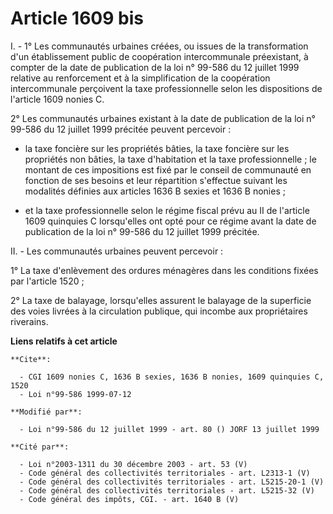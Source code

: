 # Article 1609 bis

I. - 1° Les communautés urbaines créées, ou issues de la transformation d'un établissement public de coopération
intercommunale préexistant, à compter de la date de publication de la loi n° 99-586 du 12 juillet 1999 relative au
renforcement et à la simplification de la coopération intercommunale perçoivent la taxe professionnelle selon les
dispositions de l'article 1609 nonies C.

2° Les communautés urbaines existant à la date de publication de la loi n° 99-586 du 12 juillet 1999 précitée peuvent
percevoir :

- la taxe foncière sur les propriétés bâties, la taxe foncière sur les propriétés non bâties, la taxe d'habitation et la taxe
professionnelle ; le montant de ces impositions est fixé par le conseil de communauté en fonction de ses besoins et leur
répartition s'effectue suivant les modalités définies aux articles 1636 B sexies et 1636 B nonies ;

- et la taxe professionnelle selon le régime fiscal prévu au II de l'article 1609 quinquies C lorsqu'elles ont opté pour ce
régime avant la date de publication de la loi n° 99-586 du 12 juillet 1999 précitée.

II. - Les communautés urbaines peuvent percevoir :

1° La taxe d'enlèvement des ordures ménagères dans les conditions fixées par l'article 1520 ;

2° La taxe de balayage, lorsqu'elles assurent le balayage de la superficie des voies livrées à la circulation publique, qui
incombe aux propriétaires riverains.

**Liens relatifs à cet article**

	**Cite**:

	  - CGI 1609 nonies C, 1636 B sexies, 1636 B nonies, 1609 quinquies C, 1520
	  - Loi n°99-586 1999-07-12

	**Modifié par**:

	  - Loi n°99-586 du 12 juillet 1999 - art. 80 () JORF 13 juillet 1999

	**Cité par**:

	  - Loi n°2003-1311 du 30 décembre 2003 - art. 53 (V)
	  - Code général des collectivités territoriales - art. L2313-1 (V)
	  - Code général des collectivités territoriales - art. L5215-20-1 (V)
	  - Code général des collectivités territoriales - art. L5215-32 (V)
	  - Code général des impôts, CGI. - art. 1640 B (V)

